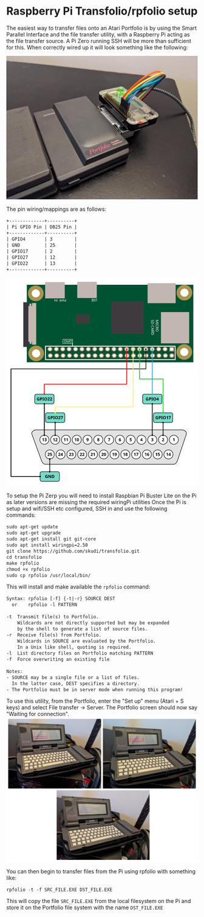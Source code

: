 # Raspberry Pi Transfolio/rpfolio setup

The easiest way to transfer files onto an Atari Portfolio is by using the Smart Parallel Interface and the file transfer utility, with a Raspberry Pi acting as the file transfer source.
A Pi Zero running SSH will be more than sufficient for this. When correctly wired up it will look something like the following:

![Picture of wired up Pi Zero for rpfolio](/docs/graphics/images/rpfolio-pizero.jpeg)

The pin wiring/mappings are as follows:

```
+-------------+----------+
| Pi GPIO Pin | DB25 Pin |
+-------------+----------+
| GPIO4       | 3        |
| GND         | 25       |
| GPIO17      | 2        |
| GPIO27      | 12       |
| GPIO22      | 13       |
+-------------+----------+
```

![rpfolio Wiring diagram of Raspberry Pi Zero](/docs/graphics/images/pofo-rpfolio.svg)

To setup the Pi Zerp you will need to install Raspbian Pi Buster Lite on the Pi as later versions are missing the required wiringPi utilities
Once the Pi is setup and wifi/SSH etc configured, SSH in and use the following commands:

```
sudo apt-get update
sudo apt-get upgrade
sudo apt-get install git git-core
sudo apt install wiringpi=2.50
git clone https://github.com/skudi/transfolio.git
cd transfolio
make rpfolio
chmod +x rpfolio
sudo cp rpfolio /usr/local/bin/
```

This will install and make available the `rpfolio` command:

```
Syntax: rpfolio [-f] {-t|-r} SOURCE DEST 
  or    rpfolio -l PATTERN 

-t  Transmit file(s) to Portfolio.
    Wildcards are not directly supported but may be expanded
    by the shell to generate a list of source files.
-r  Receive file(s) from Portfolio.
    Wildcards in SOURCE are evaluated by the Portfolio.
    In a Unix like shell, quoting is required.
-l  List directory files on Portfolio matching PATTERN 
-f  Force overwriting an existing file 

Notes:
- SOURCE may be a single file or a list of files.
  In the latter case, DEST specifies a directory.
- The Portfolio must be in server mode when running this program!
```

To use this utility, from the Portfolio, enter the "Set up" menu (Atari + S keys) and select File transfer -> Server. The Portfolio screen should now say "Waiting for connection".
![Images of Atari Portfolio showing file transfer steps](/docs/graphics/images/pf-file-transfer.jpeg)


You can then begin to transfer files from the Pi using rpfolio with something like:

```
rpfolio -t -f SRC_FILE.EXE DST_FILE.EXE
```

This will copy the file `SRC_FILE.EXE` from the local filesystem on the Pi and store it on the Portfolio file system with the name `DST_FILE.EXE`

